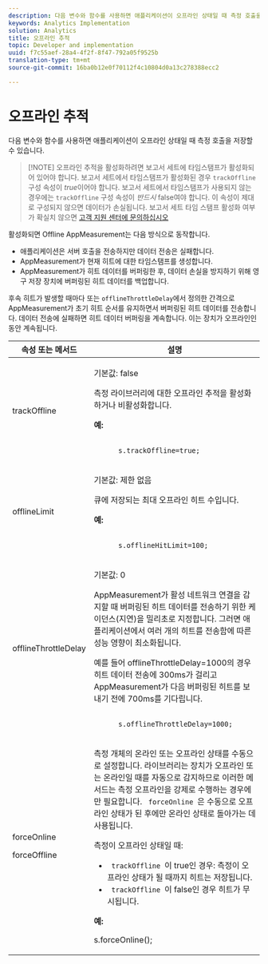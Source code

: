 ```yaml
---
description: 다음 변수와 함수를 사용하면 애플리케이션이 오프라인 상태일 때 측정 호출을 저장할 수 있습니다.
keywords: Analytics Implementation
solution: Analytics
title: 오프라인 추적
topic: Developer and implementation
uuid: f7c55aef-28a4-4f2f-8f47-792a05f9525b
translation-type: tm+mt
source-git-commit: 16ba0b12e0f70112f4c10804d0a13c278388ecc2

---
```



# 오프라인 추적

다음 변수와 함수를 사용하면 애플리케이션이 오프라인 상태일 때 측정 호출을 저장할 수 있습니다.

> [!NOTE] 오프라인 추적을 활성화하려면 보고서 세트에 타임스탬프가 활성화되어 있어야 합니다. 보고서 세트에서 타임스탬프가 활성화된 경우 `trackOffline` 구성 속성이 *true*&#x200B;이어야 합니다. 보고서 세트에서 타임스탬프가 사용되지 않는 경우에는 `trackOffline` 구성 속성이 *반드시* false여야 합니다. 이 속성이 제대로 구성되지 않으면 데이터가 손실됩니다. 보고서 세트 타임 스탬프 활성화 여부가 확실치 않으면  [고객 지원 센터에 문의하십시오](https://helpx.adobe.com/contact/enterprise-support.ec.html#analytics)

활성화되면 Offline AppMeasurement는 다음 방식으로 동작합니다.

* 애플리케이션은 서버 호출을 전송하지만 데이터 전송은 실패합니다.
* AppMeasurement가 현재 히트에 대한 타임스탬프를 생성합니다.
* AppMeasurement가 히트 데이터를 버퍼링한 후, 데이터 손실을 방지하기 위해 영구 저장 장치에 버퍼링된 히트 데이터를 백업합니다.

후속 히트가 발생할 때마다 또는 `offlineThrottleDelay`에서 정의한 간격으로 AppMeasurement가 초기 히트 순서를 유지하면서 버퍼링된 히트 데이터를 전송합니다. 데이터 전송에 실패하면 히트 데이터 버퍼링을 계속합니다. 이는 장치가 오프라인인 동안 계속됩니다.

<table id="table_E8FD8C89025C4E819FE2FEBC7A78984D"> 
 <thead> 
  <tr> 
   <th colname="col1" class="entry"> 속성 또는 메서드 </th> 
   <th colname="col2" class="entry"> 설명 </th> 
  </tr> 
 </thead>
 <tbody> 
  <tr> 
   <td colname="col1"> <p>trackOffline </p> </td> 
   <td colname="col2"> <p>기본값: false </p> <p>측정 라이브러리에 대한 오프라인 추적을 활성화하거나 비활성화합니다. </p> <p> <b>예:</b> </p> 
    <code class="syntax c">
      s.trackOffline=true; 
    </code> </td> 
  </tr> 
  <tr> 
   <td colname="col1"> <p>offlineLimit </p> </td> 
   <td colname="col2"> <p>기본값: 제한 없음 </p> <p>큐에 저장되는 최대 오프라인 히트 수입니다. </p> <p> <b>예:</b> </p> 
    <code class="syntax c">
      s.offlineHitLimit=100; 
    </code> </td> 
  </tr> 
  <tr> 
   <td colname="col1"> <p>offlineThrottleDelay </p> </td> 
   <td colname="col2"> <p>기본값: 0 </p> <p>AppMeasurement가 활성 네트워크 연결을 감지할 때 버퍼링된 히트 데이터를 전송하기 위한 케이던스(지연)을 밀리초로 지정합니다. 그러면 애플리케이션에서 여러 개의 히트를 전송함에 따른 성능 영향이 최소화됩니다. </p> <p>예를 들어 offlineThrottleDelay=1000의 경우 히트 데이터 전송에 300ms가 걸리고 AppMeasurement가 다음 버퍼링된 히트를 보내기 전에 700ms를 기다립니다. </p> 
    <code class="syntax c">
      s.offlineThrottleDelay=1000; 
    </code> </td> 
  </tr> 
  <tr> 
   <td colname="col1"> <p>forceOnline </p> <p>forceOffline </p> </td> 
   <td colname="col2"> <p> 측정 개체의 온라인 또는 오프라인 상태를 수동으로 설정합니다. 라이브러리는 장치가 오프라인 또는 온라인일 때를 자동으로 감지하므로 이러한 메서드는 측정 오프라인을 강제로 수행하는 경우에만 필요합니다. <code> forceOnline </code>은 수동으로 오프라인 상태가 된 후에만 온라인 상태로 돌아가는 데 사용됩니다. </p> <p>측정이 오프라인 상태일 때: </p> 
    <ul id="ul_5A9CFD2968F64F938652C1D779EB7589"> 
     <li id="li_AF074C55DFED4DC8BD8CF3D25805040C"> <code> trackOffline </code>이 true인 경우: 측정이 오프라인 상태가 될 때까지 히트는 저장됩니다. </li> 
     <li id="li_6A623377462548DB97C31654EADCFAF3"> <code> trackOffline </code>이 false인 경우 히트가 무시됩니다. </li> 
    </ul> <p> <b>예:</b> </p> 
    

s.forceOnline();
</code> </td>
</tr> 
 </tbody> 
</table>
